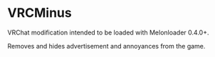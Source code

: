 # VRCMinus
VRChat modification intended to be loaded with Melonloader 0.4.0+.

Removes and hides advertisement and annoyances from the game.
